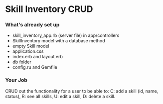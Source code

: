 # Skill Inventory CRUD

### What's already set up

* skill_inventory_app.rb (server file) in app/controllers
* SkillInventory model with a database method
* empty Skill model
* application.css
* index.erb and layout.erb
* db folder
* config.ru and Gemfile

### Your Job

CRUD out the functionality for a user to be able to:
  C: add a skill (id, name, status),
  R: see all skills,
  U: edit a skill,
  D: delete a skill. 
